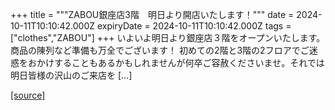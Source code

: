 +++
title = """ZABOU銀座店3階　明日より開店いたします！"""
date = 2024-10-11T10:10:42.000Z
expiryDate = 2024-10-11T10:10:42.000Z
tags = ["clothes","ZABOU"]
+++
いよいよ明日より銀座店３階をオープンいたします。 商品の陳列など準備も万全でございます！ 初めての2階と3階の2フロアでご迷惑をおかけすることもあるかもしれませんが何卒ご容赦くださいませ。それでは明日皆様の沢山のご来店を \[…\]

[[source]](https://zabou.org/2024/10/11/309805/)
